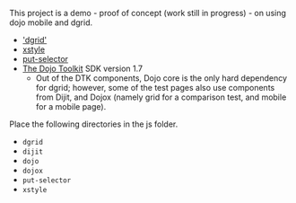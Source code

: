 This project is a demo - proof of concept (work still in progress) - on using dojo mobile and dgrid.

* ['dgrid'](https://github.com/SitePen/dgrid)
* [xstyle](https://github.com/kriszyp/xstyle)
* [put-selector](https://github.com/kriszyp/put-selector)
* [The Dojo Toolkit](http://dojotoolkit.org) SDK version 1.7
    * Out of the DTK components, Dojo core is the only hard dependency for dgrid;
      however, some of the test pages also use components from Dijit, and
      Dojox (namely grid for a comparison test, and mobile for a mobile page).

Place the following directories in the js folder.

* `dgrid`
* `dijit`
* `dojo`
* `dojox`
* `put-selector`
* `xstyle`

